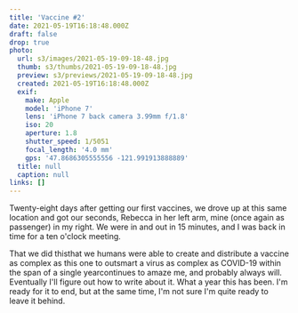 ```yaml
---
title: 'Vaccine #2'
date: 2021-05-19T16:18:48.000Z
draft: false
drop: true
photo:
  url: s3/images/2021-05-19-09-18-48.jpg
  thumb: s3/thumbs/2021-05-19-09-18-48.jpg
  preview: s3/previews/2021-05-19-09-18-48.jpg
  created: 2021-05-19T16:18:48.000Z
  exif:
    make: Apple
    model: 'iPhone 7'
    lens: 'iPhone 7 back camera 3.99mm f/1.8'
    iso: 20
    aperture: 1.8
    shutter_speed: 1/5051
    focal_length: '4.0 mm'
    gps: '47.8686305555556 -121.991913888889'
  title: null
  caption: null
links: []
---
```


Twenty-eight days after getting our first vaccines, we drove up at this same location and got our seconds, Rebecca in her left arm, mine (once again as passenger) in my right. We were in and out in 15 minutes, and I was back in time for a ten o'clock meeting.

That we did thisthat we humans were able to create and distribute a vaccine as complex as this one to outsmart a virus as complex as COVID-19 within the span of a single yearcontinues to amaze me, and probably always will. Eventually I'll figure out how to write about it. What a year this has been. I'm ready for it to end, but at the same time, I'm not sure I'm quite ready to leave it behind.
